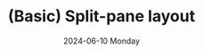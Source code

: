 ---
date:
- 2024-06-10 Monday
coverimage: ../assets/lists_icon_1710524790703_0.jpg
description: A two-pane layout with two flexible panes
type: showcase/layouts/basic
layout: split
title: (Basic) Split-pane layout
tags:
categories:
lastMod: 2024-06-13
---